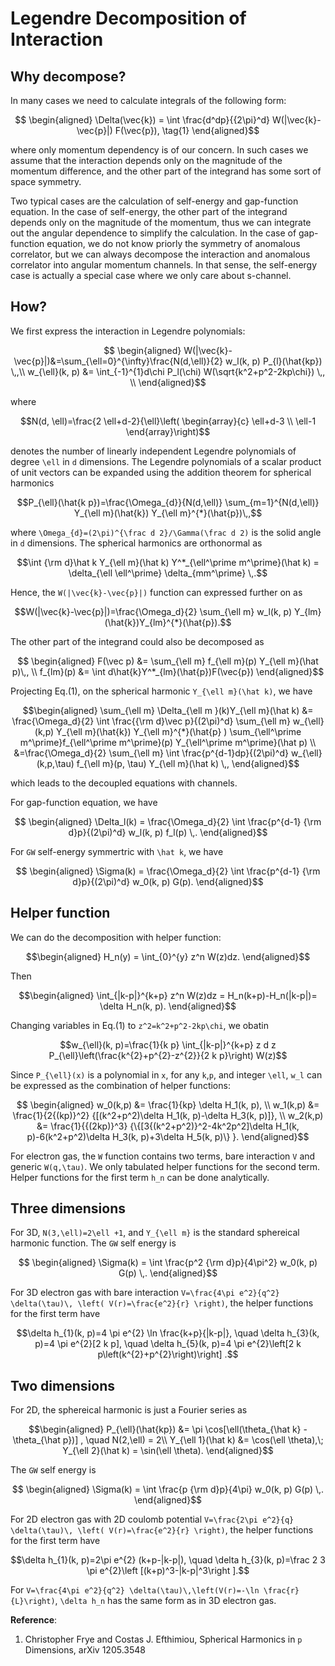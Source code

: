 
# Legendre Decomposition of Interaction


## Why decompose?

In many cases we need to calculate integrals of the following form:
```math
   \begin{aligned}
\Delta(\vec{k}) = \int \frac{d^dp}{{2\pi}^d} W(|\vec{k}-\vec{p}|) F(\vec{p}),
\tag{1}
   \end{aligned}
```
where only momentum dependency is of our concern. In such cases we assume that the interaction depends only on the magnitude of the momentum difference, and the other part of the integrand has some sort of space symmetry.

Two typical cases are the calculation of self-energy and gap-function equation. In the case of self-energy, the other part of the integrand depends only on the magnitude of the momentum, thus we can integrate out the angular dependence to simplify the calculation. In the case of gap-function equation, we do not know priorly the symmetry of anomalous correlator, but we can always decompose the interaction and anomalous correlator into angular momentum channels. In that sense, the self-energy case is actually a special case where we only care about s-channel.


## How?
We first express the interaction in Legendre polynomials:
```math
   \begin{aligned}
W(|\vec{k}-\vec{p}|)&=\sum_{\ell=0}^{\infty}\frac{N(d,\ell)}{2} w_l(k, p) P_{l}(\hat{kp}) \,,\\
w_{\ell}(k, p) &= \int_{-1}^{1}d\chi P_l(\chi) W(\sqrt{k^2+p^2-2kp\chi}) \,, \\
   \end{aligned}
```
where 
```math
N(d, \ell)=\frac{2 \ell+d-2}{\ell}\left(
\begin{array}{c}
\ell+d-3 \\
\ell-1
\end{array}\right)
```
denotes the number of linearly independent Legendre polynomials of degree ``\ell`` in ``d`` dimensions.
The Legendre polynomials of a scalar product of unit vectors can be expanded using the addition theorem for spherical harmonics
```math
P_{\ell}(\hat{k p})=\frac{\Omega_{d}}{N(d,\ell)} \sum_{m=1}^{N(d,\ell)} Y_{\ell m}(\hat{k}) Y_{\ell m}^{*}(\hat{p})\,,
```
where ``\Omega_{d}=(2\pi)^{\frac d 2}/\Gamma(\frac d 2)`` is the solid angle in ``d`` dimensions. The spherical harmonics are orthonormal as 
```math
\int {\rm d}\hat k Y_{\ell m}(\hat k)  Y^*_{\ell^\prime m^\prime}(\hat k)  = \delta_{\ell \ell^\prime} \delta_{mm^\prime} \,.
```
Hence, the ``W(|\vec{k}-\vec{p}|)`` function can expressed further on as
```math
W(|\vec{k}-\vec{p}|)=\frac{\Omega_d}{2} \sum_{\ell m}  w_l(k, p) Y_{lm}(\hat{k})Y_{lm}^{*}(\hat{p}).
```

The other part of the integrand could also be decomposed as
```math
   \begin{aligned}   
   F(\vec p) &= \sum_{\ell m} f_{\ell m}(p) Y_{\ell m}(\hat p)\,, \\
f_{lm}(p) &= \int d\hat{k}Y^*_{lm}(\hat{p})F(\vec{p})
   \end{aligned}
```

Projecting Eq.(1), on the spherical harmonic ``Y_{\ell m}(\hat k)``, we have
```math
\begin{aligned}
\sum_{\ell m} \Delta_{\ell m }(k)Y_{\ell m}(\hat k) &= \frac{\Omega_d}{2} \int \frac{{\rm d}\vec p}{(2\pi)^d} \sum_{\ell m} w_{\ell}(k,p)   Y_{\ell m}(\hat{k}) Y_{\ell m}^{*}(\hat{p} ) \sum_{\ell^\prime m^\prime}f_{\ell^\prime m^\prime}(p) Y_{\ell^\prime m^\prime}(\hat p)  \\
&=\frac{\Omega_d}{2} \sum_{\ell m} \int \frac{p^{d-1}dp}{(2\pi)^d}  w_{\ell}(k,p,\tau) f_{\ell m}(p, \tau) Y_{\ell m}(\hat k) \,,
\end{aligned}
```
which leads to the decoupled equations with channels.

For gap-function equation, we have
```math
   \begin{aligned}
\Delta_l(k) = \frac{\Omega_d}{2}  \int \frac{p^{d-1} {\rm d}p}{(2\pi)^d} w_l(k, p) f_l(p) \,.
   \end{aligned}
```
For ``GW`` self-energy symmertric with ``\hat k``, we have
```math
   \begin{aligned}
\Sigma(k) = \frac{\Omega_d}{2}  \int \frac{p^{d-1} {\rm d}p}{(2\pi)^d} w_0(k, p) G(p).
   \end{aligned}
```

## Helper function

We can do the decomposition with helper function:
```math
\begin{aligned}
H_n(y) = \int_{0}^{y} z^n W(z)dz.
\end{aligned}
```
Then
```math
\begin{aligned}
\int_{|k-p|}^{k+p} z^n W(z)dz = H_n(k+p)-H_n(|k-p|)= \delta H_n(k, p).
\end{aligned}
```
Changing variables in Eq.(1) to ``z^2=k^2+p^2-2kp\chi``, we obatin 
```math
w_{\ell}(k, p)=\frac{1}{k p} \int_{|k-p|}^{k+p} z d z P_{\ell}\left(\frac{k^{2}+p^{2}-z^{2}}{2 k p}\right) W(z)
```
Since ``P_{\ell}(x)`` is a polynomial in ``x``, for any ``k``,``p``, and integer ``\ell``, ``w_l`` can be expressed as the combination of helper functions:
```math
   \begin{aligned}
w_0(k,p) &= \frac{1}{kp} \delta H_1(k, p), \\
w_1(k,p) &= \frac{1}{2{(kp)}^2} {[(k^2+p^2)\delta H_1(k, p)-\delta H_3(k, p)]}, \\
w_2(k,p) &= \frac{1}{{(2kp)}^3}
{\{[3{(k^2+p^2)}^2-4k^2p^2]\delta H_1(k, p)-6(k^2+p^2)\delta H_3(k, p)+3\delta H_5(k, p)\} }.
   \end{aligned}
```
For electron gas, the ``W`` function contains two terms, bare interaction ``V`` and generic ``W(q,\tau)``. We only tabulated helper functions for the second term. Helper functions for the first term ``h_n`` can be done analytically.

## Three dimensions
For 3D, ``N(3,\ell)=2\ell +1``, and ``Y_{\ell m}`` is the standard sphereical harmonic function. The ``GW`` self energy is
```math
   \begin{aligned}
\Sigma(k) =   \int \frac{p^2 {\rm d}p}{4\pi^2} w_0(k, p) G(p) \,.
   \end{aligned}
```
For 3D electron gas with bare interaction ``V=\frac{4\pi e^2}{q^2} \delta(\tau)\, \left( V(r)=\frac{e^2}{r} \right)``, the helper functions for the first term have
```math
\delta h_{1}(k, p)=4 \pi e^{2} \ln \frac{k+p}{|k-p|}, \quad \delta h_{3}(k, p)=4 \pi e^{2}[2 k p], \quad \delta h_{5}(k, p)=4 \pi e^{2}\left[2 k p\left(k^{2}+p^{2}\right)\right] .
```

## Two dimensions
For 2D, the sphereical harmonic is just a Fourier series as
```math
\begin{aligned}
 P_{\ell}(\hat{kp}) &=  \pi \cos[\ell(\theta_{\hat k} - \theta_{\hat p})] , \quad N(2,\ell) = 2\\
Y_{\ell 1}(\hat k) &= \cos(\ell \theta),\;  Y_{\ell 2}(\hat k) = \sin(\ell \theta).
\end{aligned}
```
The ``GW`` self energy is
```math
   \begin{aligned}
\Sigma(k) =   \int \frac{p {\rm d}p}{4\pi} w_0(k, p) G(p) \,.
   \end{aligned}
```
For 2D electron gas with 2D coulomb potential ``V=\frac{2\pi e^2}{q} \delta(\tau)\, \left( V(r)=\frac{e^2}{r} \right)``, the helper functions for the first term have
```math
\delta h_{1}(k, p)=2\pi e^{2} (k+p-|k-p|), \quad \delta h_{3}(k, p)=\frac 2 3 \pi e^{2}\left [(k+p)^3-|k-p|^3\right ].
```
For ``V=\frac{4\pi e^2}{q^2} \delta(\tau)\,\left(V(r)=-\ln \frac{r}{L}\right)``, ``\delta h_n`` has the same form as in 3D electron gas. 

**Reference**:
1. Christopher Frye and Costas J. Efthimiou, Spherical Harmonics in ``p`` Dimensions, arXiv 1205.3548